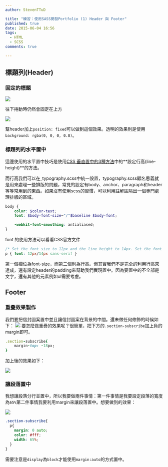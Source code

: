 ```yaml
---
author: StevenTTuD

title: "練習：使用SASS開發Portfolio (1) Header 與 Footer"
published: true
date: 2015-06-04 16:56
tags:
  - HTML
  - SCSS
comments: true

---
```

## 標題列(Header)
### 固定的標題

![](https://lh3.googleusercontent.com/dVVKl8lHg0M4TExKiNyp_TeO6saBUx15ljAfVI-0ipQ=w903-h346-no)

往下捲動時仍然會固定在上方

![](https://lh3.googleusercontent.com/y0v7AtVVUbhYHDjl6v5qT1Rd_aGmdSbRHL8F8uSdz4Y=w907-h429-no)

幫header加上`position: fixed`可以做到這個效果。透明的效果則是使用`background: rgba(0, 0, 0, 0.8)`。

### 標題列的水平置中
這邊使用的水平置中技巧是使用[CSS 垂直置中的3種方法](http://www.oxxostudio.tw/articles/201408/css-vertical-align.html)中的**設定行高(line-height)**的方法。

而行高我們可以在_typography.scss中統一設置，typography.scss顧名思義就是用來處理一些排版的問題，常見的設定有body、anchor、paragraph和header等等常用到的東西。如果沒有使用scss的習慣，可以利用註解區隔出一個專門處理排版的區域。

```scss
body {
	color: $color-text;
	font: $body-font-size~"/"$baseline $body-font;

	-webkit-font-smoothing: antialiased;
}
```

font 的使用方法可以看看CSS官方文件

```css
/* Set the font size to 12px and the line height to 14px. Set the font family to sans-serif */
p { font: 12px/14px sans-serif }
```
第一個欄位為font-size，而第二個則為行高。但其實我們不是完全的利用行高來達成，還有設定header的padding來幫助我們實現置中。因為要置中的不全部是文字，還有其他的元素例如ul需要考慮。

## Footer
### 重疊效果製作
我們要把信封圖案置中並且讓信封圖案在背景的中間。還未做任何修飾的時候如下：
![](https://lh3.googleusercontent.com/gSZf80g6aWX0x59JGNa5lSmM1HusPvz0rjQdHv25xrU=w545-h215-no)
要怎麼做重疊的效果呢？很簡單，把下方的`.section-subscribe`加上負的margin即可。
```rb
.section-subscribe{
	margin-top: -18px;
}
```

加上後的效果如下：

![](https://lh3.googleusercontent.com/OixTFiR5im7GI263YaQZAZFRXbXNgAd029pdnWuGD80=w748-h212-no)

### 讓段落置中
我想讓段落分行並置中，所以我要做兩件事情：第一件事情是我要設定段落的寬度為`65%`第二件事情我要利用margin來讓段落置中。想要做到的效果：

![](https://lh3.googleusercontent.com/nVx8qy43AgvV3FpPZr129nM97iEo8G2HUc31z_Ubh-A=w1013-h73-no)

```scss
.section-subscribe{
  p{
    margin: 0 auto;
    color: #fff;
    width: 65%;
  }
}
```
需要注意是`display`為`block`才能使用`margin:auto`的方式置中。
